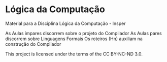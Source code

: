 # Lógica da Computação

Material para a Disciplina Lógica da Computação - Insper

As Aulas ímpares discorrem sobre o projeto do Compilador
As Aulas pares discorrem sobre Linguagens Formais
Os roteiros (Hn) auxiliam na construção do Compilador

This project is licensed under the terms of the CC BY-NC-ND 3.0.
